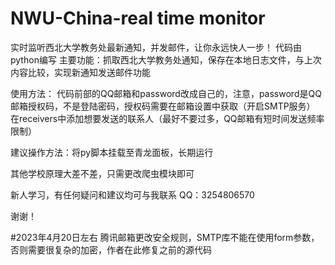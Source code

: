 # NWU-China-real time monitor
实时监听西北大学教务处最新通知，并发邮件，让你永远快人一步！
代码由python编写
主要功能：抓取西北大学教务处通知，保存在本地日志文件，与上次内容比较，实现新通知发送邮件功能

使用方法：
代码前部的QQ邮箱和password改成自己的，注意，password是QQ邮箱授权码，不是登陆密码，授权码需要在邮箱设置中获取（开启SMTP服务）
在receivers中添加想要发送的联系人（最好不要过多，QQ邮箱有短时间发送频率限制）

建议操作方法：将py脚本挂载至青龙面板，长期运行

其他学校原理大差不差，只需更改爬虫模块即可

新人学习，有任何疑问和建议均可与我联系
QQ：3254806570

谢谢！

#2023年4月20日左右
腾讯邮箱更改安全规则，SMTP库不能在使用form参数，否则需要很复杂的加密，作者在此修复之前的源代码
